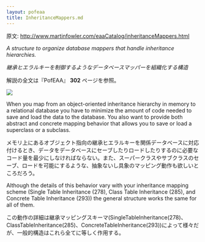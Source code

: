 ```yaml
---
layout: pofeaa
title: InheritanceMappers.md
---
```


原文: http://www.martinfowler.com/eaaCatalog/inheritanceMappers.html

*A structure to organize database mappers that handle inheritance hierarchies.*

*継承ヒエラルキーを制御するようなデータベースマッパーを組織化する構造*

解説の全文は『PofEAA』 **302** ページを参照。

![](http://www.martinfowler.com/eaaCatalog/inheritanceMappersSketch.gif)

When you map from an object-oriented inheritance hierarchy in memory to a relational database you have to minimize the amount of code needed to save and load the data to the database. You also want to provide both abstract and concrete mapping behavior that allows you to save or load a superclass or a subclass.

メモリ上にあるオブジェクト指向の継承ヒエラルキーを関係データベースに対応付けるとき、データをデータベースにセーブしたりロードしたりするのに必要なコード量を最少にしなければならない。また、スーパークラスやサブクラスのセーブ、ロードを可能にするような、抽象ないし具象のマッピング動作も欲しいところだろう。

Although the details of this behavior vary with your inheritance mapping scheme (Single Table Inheritance (278), Class Table Inheritance (285), and Concrete Table Inheritance (293)) the general structure works the same for all of them.

この動作の詳細は継承マッピングスキーマ(SingleTableInheritance(278)、ClassTableInheritance(285)、ConcreteTableInheritance(293))によって様々だが、一般的構造はこれら全てに等しく作用する。
